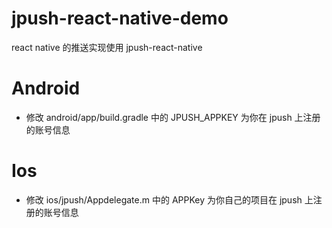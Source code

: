 # jpush-react-native-demo

react native 的推送实现使用 jpush-react-native

# Android

- 修改 android/app/build.gradle 中的 JPUSH_APPKEY 为你在 jpush 上注册的账号信息

# Ios

- 修改 ios/jpush/Appdelegate.m 中的 APPKey 为你自己的项目在 jpush 上注册的账号信息
